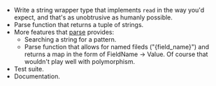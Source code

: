 * Write a string wrapper type that implements `read` in the way you'd expect, and that's as
  unobtrusive as humanly possible.
* Parse function that returns a tuple of strings.
* More features that [parse](https://pypi.org/project/parse/) provides:
  - Searching a string for a pattern.
  - Parse function that allows for named fileds ("{field_name}") and returns a map in the form of
	FieldName -> Value. Of course that wouldn't play well with polymorphism.
* Test suite.
* Documentation.
